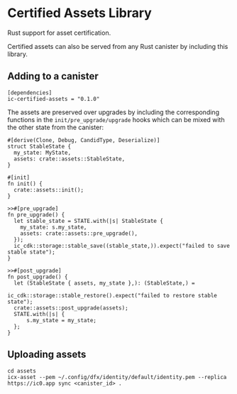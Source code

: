 # Certified Assets Library

Rust support for asset certification.

Certified assets can also be served from any Rust canister by including this library.

## Adding to a canister

```
[dependencies]
ic-certified-assets = "0.1.0"
```

The assets are preserved over upgrades by including the corresponding functions in the `init/pre_upgrade/upgrade`
hooks which can be mixed with the other state from the canister:

```
#[derive(Clone, Debug, CandidType, Deserialize)]
struct StableState {
  my_state: MyState,
  assets: crate::assets::StableState,
}

#[init]
fn init() {
  crate::assets::init();
}

>>#[pre_upgrade]
fn pre_upgrade() {
  let stable_state = STATE.with(|s| StableState {
    my_state: s.my_state,
    assets: crate::assets::pre_upgrade(),
  });
  ic_cdk::storage::stable_save((stable_state,)).expect("failed to save stable state");
}

>>#[post_upgrade]
fn post_upgrade() {
  let (StableState { assets, my_state },): (StableState,) =
                                         ic_cdk::storage::stable_restore().expect("failed to restore stable state");
  crate::assets::post_upgrade(assets);
  STATE.with(|s| {
      s.my_state = my_state;
  };
}
```

## Uploading assets

```
cd assets
icx-asset --pem ~/.config/dfx/identity/default/identity.pem --replica https://ic0.app sync <canister_id> .
```
